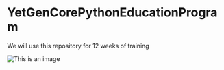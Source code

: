 # YetGenCorePythonEducationProgram
We will use this repository for 12 weeks of training

![This is an image](https://www.google.com/url?sa=i&url=https%3A%2F%2Fyetkingencler.com%2Fjump%2F&psig=AOvVaw1J-S-mdE2y_FK0ALjryt9Y&ust=1675446649734000&source=images&cd=vfe&ved=0CBAQjRxqFwoTCJi80aWz9_wCFQAAAAAdAAAAABA6)